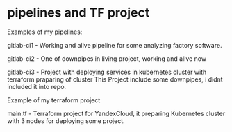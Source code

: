 # pipelines and TF project

Examples of my pipelines:

gitlab-ci1  - Working and alive pipeline for some analyzing factory software.

gitlab-ci2  - One of downpipes in living project, working and alive now

gitlab-ci3  - Project with deploying services in kubernetes cluster with terraform praparing of cluster
              This Project include some downpipes, i didnt included it into repo.

Example of my terraform project

main.tf     - Terraform project for YandexCloud, it preparing Kubernetes cluster with 3 nodes for deploying some project.
 

